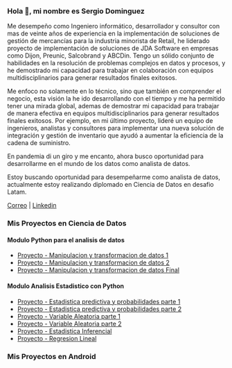 ### Hola 👋, mi nombre es Sergio Dominguez 

Me desempeño como Ingeniero informático, desarrollador y consultor con mas de veinte años de experiencia en la implementación de soluciones de gestión de mercancías para la industria minorista de Retail, he liderado proyecto de implementación de soluciones de JDA Software en empresas como Dijon, Preunic, Salcobrand y ABCDin. Tengo un sólido conjunto de habilidades en la resolución de problemas complejos en datos y procesos, y he demostrado mi capacidad para trabajar en colaboración con equipos multidisciplinarios para generar resultados finales exitosos. 

Me enfoco no solamente en lo técnico, sino que también en comprender el negocio, esta visión la he ido desarrollando con el tiempo y me ha permitido tener una mirada global, ademas de demostrar mi capacidad para trabajar de manera efectiva en equipos multidisciplinarios para generar resultados finales exitosos. Por ejemplo, en mi último proyecto, lideré un equipo de ingenieros, analistas y consultores para implementar una nueva solución de integración y gestión de inventario que ayudó a aumentar la eficiencia de la cadena de suministro.

En pandemia di un giro y me encanto, ahora busco oportunidad para desarrollarme en el mundo de los datos como analista de datos.

Estoy buscando oportunidad para desempeñarme como analista de datos, actualmente estoy realizando diplomado en Ciencia de Datos en desafio Latam.

[Correo](sergio.castle@gmail.com)  |  [Linkedin](https://www.linkedin.com/in/sergio-dom%C3%ADnguez-castillo-sdcing) 

### Mis Proyectos en Ciencia de Datos

#### Modulo Python para el analisis de datos
- [Proyecto - Manipulacion y transformacion de datos 1](https://github.com/sergio-dominguez-castillo/Manipulacion_y_transformacion_de_datos_1.git)
- [Proyecto - Manipulacion y transformacion de datos 2](https://github.com/sergio-dominguez-castillo/Manipulacion_y_transformacion_de_datos_2.git)
- [Proyecto - Manipulacion y transformacion de datos Final](https://github.com/sergio-dominguez-castillo/Manipulacion_y_tranformacion_Final.git)


#### Modulo Analisis Estadistico con Python
- [Proyecto - Estadistica predictiva y probabilidades parte 1](https://github.com/sergio-dominguez-castillo/Estadistica_Descriptiva_y_Probabilidades_1.git)
- [Proyecto - Estadistica predictiva y probabilidades parte 2](https://github.com/sergio-dominguez-castillo/Estadistica_predictiva_y_probabilidades_2.git)
- [Proyecto - Variable Aleatoria parte 1](https://github.com/sergio-dominguez-castillo/Variable_Aleatoria_1.git)
- [Proyecto - Variable Aleatoria parte 2](https://github.com/sergio-dominguez-castillo/Variable_aleatoria_2.git)
- [Proyecto - Estadistica Inferencial](https://github.com/sergio-dominguez-castillo/Estadistica_inferencial.git)
- [Proyecto - Regresion Lineal](https://github.com/sergio-dominguez-castillo/Regresion_Lineal.git)

### Mis Proyectos en Android
  




